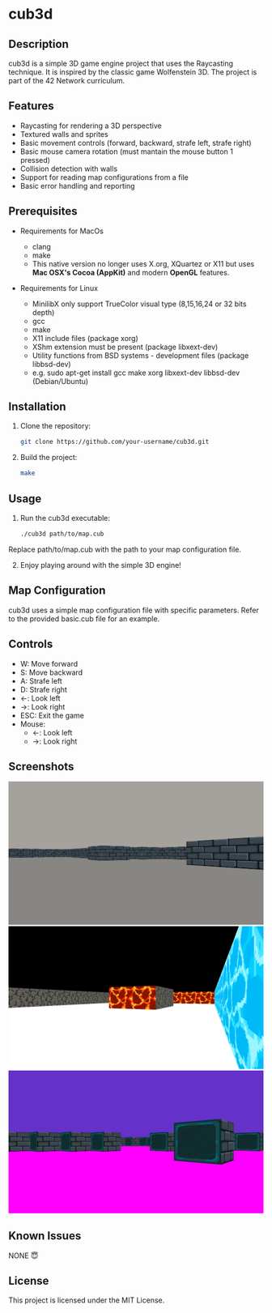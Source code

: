 # cub3d

## Description

cub3d is a simple 3D game engine project that uses the Raycasting technique. It is inspired by the classic game Wolfenstein 3D. The project is part of the 42 Network curriculum.

## Features

- Raycasting for rendering a 3D perspective
- Textured walls and sprites
- Basic movement controls (forward, backward, strafe left, strafe right)
- Basic mouse camera rotation (must mantain the mouse button 1 pressed)
- Collision detection with walls
- Support for reading map configurations from a file
- Basic error handling and reporting

## Prerequisites

- Requirements for MacOs
	- clang
	- make
	- This native version no longer uses X.org, XQuartez or X11 but uses **Mac OSX's Cocoa (AppKit)** and modern **OpenGL** features.

- Requirements for Linux
    - MinilibX only support TrueColor visual type (8,15,16,24 or 32 bits depth)
    - gcc
    - make
    - X11 include files (package xorg)
    - XShm extension must be present (package libxext-dev)
    - Utility functions from BSD systems - development files (package libbsd-dev)
    - e.g. sudo apt-get install gcc make xorg libxext-dev libbsd-dev (Debian/Ubuntu)


## Installation

1. Clone the repository:

	```bash
	git clone https://github.com/your-username/cub3d.git
	```
2. Build the project:

	```bash
	make
	```

## Usage

1. Run the cub3d executable:
	```bash
	./cub3d path/to/map.cub
	```
Replace path/to/map.cub with the path to your map configuration file.

2. Enjoy playing around with the simple 3D engine!

## Map Configuration

cub3d uses a simple map configuration file with specific parameters. Refer to the provided basic.cub file for an example.

## Controls

- W: Move forward
- S: Move backward
- A: Strafe left
- D: Strafe right
- ←: Look left
- →: Look right
- ESC: Exit the game
- Mouse:
	- ←: Look left
	- →: Look right

## Screenshots
![Dungeon.cub](https://github.com/ElPatatin/cub3d/blob/main/screenshots/1.png)
![basic1.cub](https://github.com/ElPatatin/cub3d/blob/main/screenshots/2.png)
![basic2.cub](https://github.com/ElPatatin/cub3d/blob/main/screenshots/3.png)

## Known Issues

NONE 😇

## License

This project is licensed under the MIT License.
